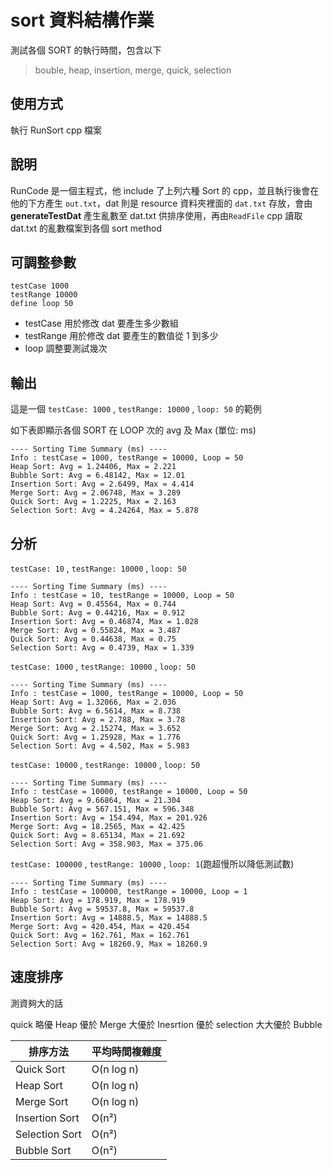 # sort 資料結構作業

測試各個 SORT 的執行時間，包含以下

> bouble, heap, insertion, merge, quick, selection

## 使用方式

執行 RunSort cpp 檔案

## 說明

RunCode 是一個主程式，他 include 了上列六種 Sort 的 cpp，並且執行後會在他的下方產生 `out.txt`，dat 則是 resource 資料夾裡面的 `dat.txt` 存放，會由**generateTestDat** 產生亂數至 dat.txt 供排序使用，再由`ReadFile` cpp 讀取 dat.txt 的亂數檔案到各個 sort method

## 可調整參數

```
testCase 1000
testRange 10000
define loop 50
```

- testCase 用於修改 dat 要產生多少數組
- testRange 用於修改 dat 要產生的數值從 1 到多少
- loop 調整要測試幾次

## 輸出

這是一個 `testCase: 1000` , `testRange: 10000` , `loop: 50` 的範例

如下表即顯示各個 SORT 在 LOOP 次的 avg 及 Max (單位: ms)

```
---- Sorting Time Summary (ms) ----
Info : testCase = 1000, testRange = 10000, Loop = 50
Heap Sort: Avg = 1.24406, Max = 2.221
Bubble Sort: Avg = 6.48142, Max = 12.01
Insertion Sort: Avg = 2.6499, Max = 4.414
Merge Sort: Avg = 2.06748, Max = 3.289
Quick Sort: Avg = 1.2225, Max = 2.163
Selection Sort: Avg = 4.24264, Max = 5.878
```

## 分析

`testCase: 10` , `testRange: 10000` , `loop: 50`

```
---- Sorting Time Summary (ms) ----
Info : testCase = 10, testRange = 10000, Loop = 50
Heap Sort: Avg = 0.45564, Max = 0.744
Bubble Sort: Avg = 0.44216, Max = 0.912
Insertion Sort: Avg = 0.46874, Max = 1.028
Merge Sort: Avg = 0.55824, Max = 3.487
Quick Sort: Avg = 0.44638, Max = 0.75
Selection Sort: Avg = 0.4739, Max = 1.339
```

`testCase: 1000` , `testRange: 10000` , `loop: 50`

```
---- Sorting Time Summary (ms) ----
Info : testCase = 1000, testRange = 10000, Loop = 50
Heap Sort: Avg = 1.32066, Max = 2.036
Bubble Sort: Avg = 6.5614, Max = 8.738
Insertion Sort: Avg = 2.788, Max = 3.78
Merge Sort: Avg = 2.15274, Max = 3.652
Quick Sort: Avg = 1.25928, Max = 1.776
Selection Sort: Avg = 4.502, Max = 5.983
```

`testCase: 10000` , `testRange: 10000` , `loop: 50`

```
---- Sorting Time Summary (ms) ----
Info : testCase = 10000, testRange = 10000, Loop = 50
Heap Sort: Avg = 9.66864, Max = 21.304
Bubble Sort: Avg = 567.151, Max = 596.348
Insertion Sort: Avg = 154.494, Max = 201.926
Merge Sort: Avg = 18.2565, Max = 42.425
Quick Sort: Avg = 8.65134, Max = 21.692
Selection Sort: Avg = 358.903, Max = 375.06
```

`testCase: 100000` , `testRange: 10000` , `loop: 1`(跑超慢所以降低測試數)

```
---- Sorting Time Summary (ms) ----
Info : testCase = 100000, testRange = 10000, Loop = 1
Heap Sort: Avg = 178.919, Max = 178.919
Bubble Sort: Avg = 59537.8, Max = 59537.8
Insertion Sort: Avg = 14888.5, Max = 14888.5
Merge Sort: Avg = 420.454, Max = 420.454
Quick Sort: Avg = 162.761, Max = 162.761
Selection Sort: Avg = 18260.9, Max = 18260.9
```

## 速度排序

測資夠大的話

quick 略優 Heap 優於 Merge 大優於 Inesrtion 優於 selection 大大優於 Bubble

| 排序方法       | 平均時間複雜度 |
| -------------- | -------------- |
| Quick Sort     | O(n log n)     |
| Heap Sort      | O(n log n)     |
| Merge Sort     | O(n log n)     |
| Insertion Sort | O(n²)          |
| Selection Sort | O(n²)          |
| Bubble Sort    | O(n²)          |
